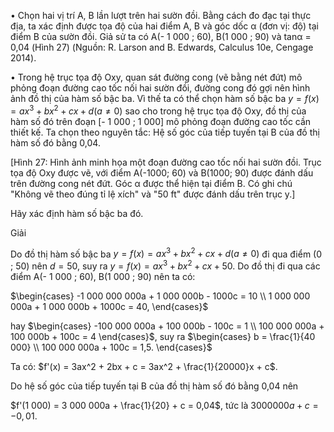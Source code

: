 • Chọn hai vị trí A, B lần lượt trên hai sườn đồi. Bằng cách đo đạc tại thực địa, ta xác định được tọa độ của hai điểm A, B và góc dốc α (đơn vị: độ) tại điểm B của sườn đồi. Giả sử ta có A(- 1 000 ; 60), B(1 000 ; 90) và tanα = 0,04 (Hình 27) (Nguồn: R. Larson and B. Edwards, Calculus 10e, Cengage 2014).

• Trong hệ trục tọa độ Oxy, quan sát đường cong (vẽ bằng nét đứt) mô phỏng đoạn đường cao tốc nối hai sườn đồi, đường cong đó gợi nên hình ảnh đồ thị của hàm số bậc ba. Vì thế ta có thể chọn hàm số bậc ba $y = f(x) = ax^3 + bx^2 + cx + d (a ≠ 0)$ sao cho trong hệ trục tọa độ Oxy, đồ thị của hàm số đó trên đoạn [- 1 000 ; 1 000] mô phỏng đoạn đường cao tốc cần thiết kế. Ta chọn theo nguyên tắc: Hệ số góc của tiếp tuyến tại B của đồ thị hàm số đó bằng 0,04.

[Hình 27: Hình ảnh minh họa một đoạn đường cao tốc nối hai sườn đồi. Trục tọa độ Oxy được vẽ, với điểm A(-1000; 60) và B(1000; 90) được đánh dấu trên đường cong nét đứt. Góc α được thể hiện tại điểm B. Có ghi chú "Không vẽ theo đúng tỉ lệ xích" và "50 ft" được đánh dấu trên trục y.]

Hãy xác định hàm số bậc ba đó.

Giải

Do đồ thị hàm số bậc ba $y = f (x) = ax^3 + bx^2 + cx + d (a ≠ 0)$ đi qua điểm (0 ; 50) nên $d = 50$, suy ra $y = f (x) = ax^3 + bx^2 + cx + 50$. Do đồ thị đi qua các điểm A(- 1 000 ; 60), B(1 000 ; 90) nên ta có:

$\begin{cases} 
-1 000 000 000a + 1 000 000b - 1000c = 10 \\
1 000 000 000a + 1 000 000b + 1000c = 40,
\end{cases}$

hay $\begin{cases}
-100 000 000a + 100 000b - 100c = 1 \\
100 000 000a + 100 000b + 100c = 4
\end{cases}$, suy ra $\begin{cases}
b = \frac{1}{40 000} \\
100 000 000a + 100c = 1,5.
\end{cases}$

Ta có: $f'(x) = 3ax^2 + 2bx + c = 3ax^2 + \frac{1}{20000}x + c$.

Do hệ số góc của tiếp tuyến tại B của đồ thị hàm số đó bằng 0,04 nên

$f'(1 000) = 3 000 000a + \frac{1}{20} + c = 0,04$, tức là $3 000 000a + c = -0,01$.